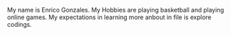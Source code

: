 My name is Enrico Gonzales.
My Hobbies are playing basketball and playing online games.
My expectations in learning more anbout in file is explore codings.
